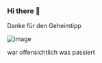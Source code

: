 ### Hi there 👋

Danke für den Geheimtipp

![image](https://user-images.githubusercontent.com/62144472/111806490-54abff80-88d2-11eb-92b7-797d47c918c2.png)

war offensichtlich was passiert

<!--
**FrederikHa/FrederikHa** is a ✨ _special_ ✨ repository because its `README.md` (this file) appears on your GitHub profile.

Here are some ideas to get you started:

- 🔭 I’m currently working on ...
- 🌱 I’m currently learning ...
- 👯 I’m looking to collaborate on ...
- 🤔 I’m looking for help with ...
- 💬 Ask me about ...
- 📫 How to reach me: ...
- 😄 Pronouns: ...
- ⚡ Fun fact: ...
-->
